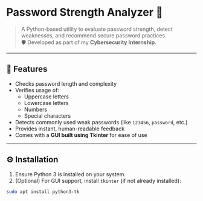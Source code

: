 # Password Strength Analyzer 🔐

> A Python-based utility to evaluate password strength, detect weaknesses, and recommend secure password practices.  
> 🛡️ Developed as part of my **Cybersecurity Internship**.

---

## 🚀 Features

- Checks password length and complexity  
- Verifies usage of:
  - Uppercase letters  
  - Lowercase letters  
  - Numbers  
  - Special characters  
- Detects commonly used weak passwords (like `123456`, `password`, etc.)  
- Provides instant, human-readable feedback  
- Comes with a **GUI built using Tkinter** for ease of use  

---

## ⚙️ Installation

1. Ensure Python 3 is installed on your system.  
2. (Optional) For GUI support, install `tkinter` (if not already installed):

```bash
sudo apt install python3-tk

